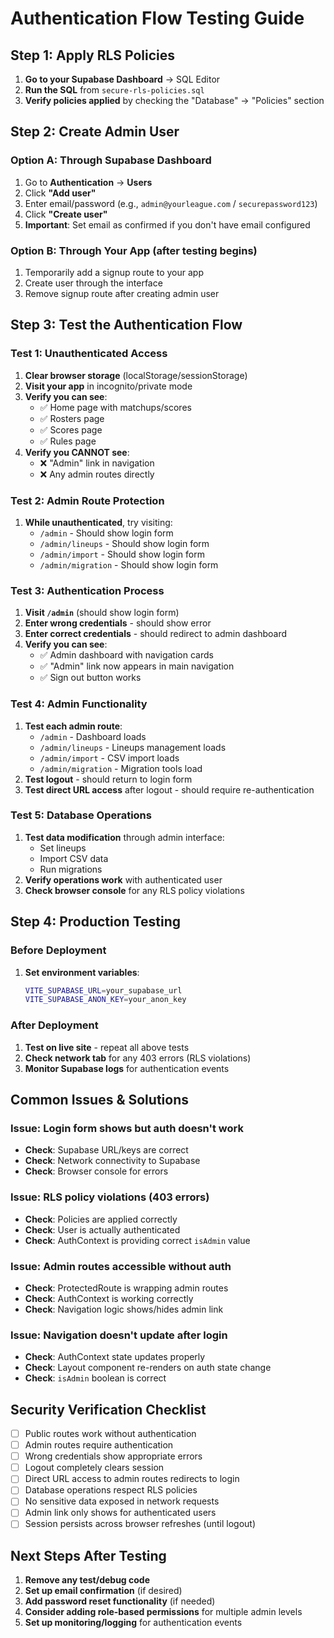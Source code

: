 # Authentication Flow Testing Guide

## Step 1: Apply RLS Policies

1. **Go to your Supabase Dashboard** → SQL Editor
2. **Run the SQL** from `secure-rls-policies.sql`
3. **Verify policies applied** by checking the "Database" → "Policies" section

## Step 2: Create Admin User

### Option A: Through Supabase Dashboard
1. Go to **Authentication** → **Users**
2. Click **"Add user"**
3. Enter email/password (e.g., `admin@yourleague.com` / `securepassword123`)
4. Click **"Create user"**
5. **Important**: Set email as confirmed if you don't have email configured

### Option B: Through Your App (after testing begins)
1. Temporarily add a signup route to your app
2. Create user through the interface
3. Remove signup route after creating admin user

## Step 3: Test the Authentication Flow

### Test 1: Unauthenticated Access
1. **Clear browser storage** (localStorage/sessionStorage)
2. **Visit your app** in incognito/private mode
3. **Verify you can see**:
   - ✅ Home page with matchups/scores
   - ✅ Rosters page
   - ✅ Scores page
   - ✅ Rules page
4. **Verify you CANNOT see**:
   - ❌ "Admin" link in navigation
   - ❌ Any admin routes directly

### Test 2: Admin Route Protection
1. **While unauthenticated**, try visiting:
   - `/admin` - Should show login form
   - `/admin/lineups` - Should show login form
   - `/admin/import` - Should show login form
   - `/admin/migration` - Should show login form

### Test 3: Authentication Process
1. **Visit `/admin`** (should show login form)
2. **Enter wrong credentials** - should show error
3. **Enter correct credentials** - should redirect to admin dashboard
4. **Verify you can see**:
   - ✅ Admin dashboard with navigation cards
   - ✅ "Admin" link now appears in main navigation
   - ✅ Sign out button works

### Test 4: Admin Functionality
1. **Test each admin route**:
   - `/admin` - Dashboard loads
   - `/admin/lineups` - Lineups management loads
   - `/admin/import` - CSV import loads
   - `/admin/migration` - Migration tools load
2. **Test logout** - should return to login form
3. **Test direct URL access** after logout - should require re-authentication

### Test 5: Database Operations
1. **Test data modification** through admin interface:
   - Set lineups
   - Import CSV data
   - Run migrations
2. **Verify operations work** with authenticated user
3. **Check browser console** for any RLS policy violations

## Step 4: Production Testing

### Before Deployment
1. **Set environment variables**:
   ```bash
   VITE_SUPABASE_URL=your_supabase_url
   VITE_SUPABASE_ANON_KEY=your_anon_key
   ```

### After Deployment
1. **Test on live site** - repeat all above tests
2. **Check network tab** for any 403 errors (RLS violations)
3. **Monitor Supabase logs** for authentication events

## Common Issues & Solutions

### Issue: Login form shows but auth doesn't work
- **Check**: Supabase URL/keys are correct
- **Check**: Network connectivity to Supabase
- **Check**: Browser console for errors

### Issue: RLS policy violations (403 errors)
- **Check**: Policies are applied correctly
- **Check**: User is actually authenticated
- **Check**: AuthContext is providing correct `isAdmin` value

### Issue: Admin routes accessible without auth
- **Check**: ProtectedRoute is wrapping admin routes
- **Check**: AuthContext is working correctly
- **Check**: Navigation logic shows/hides admin link

### Issue: Navigation doesn't update after login
- **Check**: AuthContext state updates properly
- **Check**: Layout component re-renders on auth state change
- **Check**: `isAdmin` boolean is correct

## Security Verification Checklist

- [ ] Public routes work without authentication
- [ ] Admin routes require authentication
- [ ] Wrong credentials show appropriate errors
- [ ] Logout completely clears session
- [ ] Direct URL access to admin routes redirects to login
- [ ] Database operations respect RLS policies
- [ ] No sensitive data exposed in network requests
- [ ] Admin link only shows for authenticated users
- [ ] Session persists across browser refreshes (until logout)

## Next Steps After Testing

1. **Remove any test/debug code**
2. **Set up email confirmation** (if desired)
3. **Add password reset functionality** (if needed)
4. **Consider adding role-based permissions** for multiple admin levels
5. **Set up monitoring/logging** for authentication events